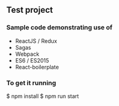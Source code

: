 ## Test project

### Sample code demonstrating use of 

- ReactJS / Redux
- Sagas
- Webpack
- ES6 / ES2015
- React-boilerplate

### To get it running

 $ npm install
 $ npm run start


